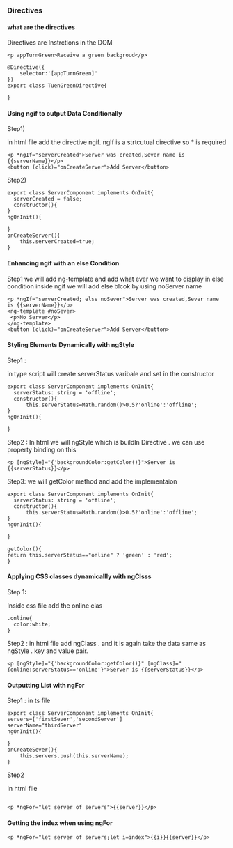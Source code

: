 ### Directives

#### what are the directives

Directives are Instrctions in the DOM

```
<p appTurnGreen>Receive a green backgroud</p>
```

```
@Directive({
    selector:'[appTurnGreen]'
})
export class TuenGreenDirective{

}

```

#### Using ngif to output Data Conditionally

Step1)

in html file add the directive ngif.
ngIf is a strtcutual directive so * is required
```
<p *ngIf="serverCreated">Server was created,Sever name is {{serverName}}</p>
<button (click)="onCreateServer">Add Server</button>
```

Step2)


```
export class ServerComponent implements OnInit{
  serverCreated = false;
  constructor(){
}
ngOnInit(){

}
onCreateServer(){
    this.serverCreated=true;
}
```


#### Enhancing ngif with an else Condition

Step1 
we will add ng-template and add what ever we want to display in else condition 
inside ngif we will add else blcok by using noServer name
```
<p *ngIf="serverCreated; else noSever">Server was created,Sever name is {{serverName}}</p>
<ng-template #noSever>
 <p>No Server</p>
</ng-template>
<button (click)="onCreateServer">Add Server</button>
```

#### Styling Elements Dynamically with ngStyle

Step1 :

in type script will create serverStatus varibale and set in the constructor

```
export class ServerComponent implements OnInit{
  serverStatus: string = 'offline';
  constructor(){
      this.serverStatus=Math.random()>0.5?'online':'offline';
}
ngOnInit(){

}
```

Step2 :
In html we will ngStyle which is buildIn Directive .
we can use property binding on this

```
<p [ngStyle]="{'backgroundColor:getColor()}">Server is {{serverStatus}}</p>
```

Step3:
we will getColor method and add the implementaion 


```
export class ServerComponent implements OnInit{
  serverStatus: string = 'offline';
  constructor(){
      this.serverStatus=Math.random()>0.5?'online':'offline';
}
ngOnInit(){

}

getColor(){
return this.serverStatus=="online" ? 'green' : 'red';
}
```


#### Applying CSS classes dynamicallly with ngClsss

Step 1:

Inside css file add the online clas

```
.online{
  color:white;
}
```

Step2 :
in html file add ngClass . and it is again take the data same as  ngStyle . key and value pair.

```
<p [ngStyle]="{'backgroundColor:getColor()}" [ngClass]="{online:serverStatus=='online'}">Server is {{serverStatus}}</p>
```

#### Outputting List with ngFor

Step1 :
in ts file

```
export class ServerComponent implements OnInit{
servers=['firstSever','secondServer']
serverName="thirdServer"
ngOnInit(){

}
onCreateSever(){
    this.servers.push(this.serverName);
}

```

Step2 

In html file
```

<p *ngFor="let server of servers">{{server}}</p>
```


#### Getting the index when using ngFor

```
<p *ngFor="let server of servers;let i=index">{{i}}{{server}}</p>
```

